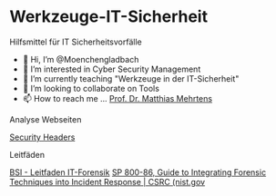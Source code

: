 # Werkzeuge-IT-Sicherheit
Hilfsmittel für IT Sicherheitsvorfälle

- 👋 Hi, I’m @Moenchengladbach
- 👀 I’m interested in Cyber Security Management
- 🌱 I’m currently teaching "Werkzeuge in der IT-Sicherheit"
- 💞️ I’m looking to collaborate on Tools
- 📫 How to reach me ... [Prof. Dr. Matthias Mehrtens](https://www.hs-niederrhein.de/cyber-campus-nrw/mehrtens/)

Analyse Webseiten 

[Security Headers](https://securityheaders.com/)


Leitfäden 

[BSI - Leitfaden IT-Forensik](https://www.bsi.bund.de/DE/Themen/Oeffentliche-Verwaltung/Sicherheitspruefungen/IT-Forensik/forensik_node.html)
[SP 800-86, Guide to Integrating Forensic Techniques into Incident Response | CSRC (nist.gov](https://csrc.nist.gov/publications/detail/sp/800-86/final)
